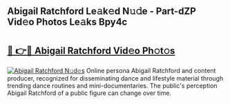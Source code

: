 ## Abigail Ratchford Le𝚊k𝚎d N𝚞𝚍e - Part-dZP Vid𝚎o Photos Le𝚊ks Bpy4c

# <h2><a href="http://fbev4cm.evod.top/?m=Abigail+Ratchford">🔗 👉🔴 Abigail Ratchford Vid𝚎o Ph𝚘t𝚘s</a></h2>

[![Abigail Ratchford N𝚞d𝚎s](https://i.imgur.com/8V9OHl7.gif)](http://fbev4cm.evod.top/?m=Abigail+Ratchford)
Online persona Abigail Ratchford and content producer, recognized for disseminating dance and lifestyle material through trending dance routines and mini-documentaries. The public's perception Abigail Ratchford of a public figure can change over time. 

